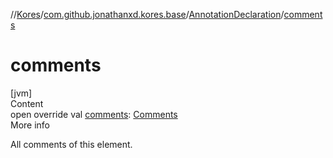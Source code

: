 //[Kores](../../index.md)/[com.github.jonathanxd.kores.base](../index.md)/[AnnotationDeclaration](index.md)/[comments](comments.md)



# comments  
[jvm]  
Content  
open override val [comments](comments.md): [Comments](../../com.github.jonathanxd.kores.base.comment/-comments/index.md)  
More info  


All comments of this element.

  



